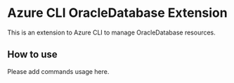 # Azure CLI OracleDatabase Extension #
This is an extension to Azure CLI to manage OracleDatabase resources.

## How to use ##
Please add commands usage here.